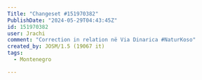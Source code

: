 ```yaml
---
Title: "Changeset #151970382"
PublishDate: "2024-05-29T04:43:45Z"
id: 151970382
user: Jrachi
comment: "Correction in relation në Via Dinarica #NaturKoso"
created_by: JOSM/1.5 (19067 it)
tags:
  - Montenegro

---
```

